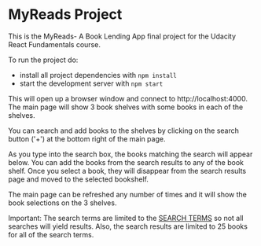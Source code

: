 # MyReads Project

This is the MyReads- A Book Lending App final project for the Udacity React Fundamentals course.

To run the project do:

* install all project dependencies with `npm install`
* start the development server with `npm start`

This will open up a browser window and connect to http://localhost:4000. The main page will show 3 book shelves with some books in each of the shelves.

You can search and add books to the shelves by clicking on the search button ('+') at the bottom right of the main page.

As you type into the search box, the books matching the search will appear below. You can add the books from the search results to any of the book shelf.  Once you select a book, they will disappear from the search results page and moved to the selected bookshelf.

The main page can be refreshed any number of times and it will show the book selections on the 3 shelves.

Important: The search terms are limited to the [SEARCH TERMS](https://github.com/kxkannan/reactnd-project-myreads-starter/blob/master/SEARCH_TERMS.md) so not all searches will yield results.  Also, the search results are limited to 25 books for all of the search terms.
